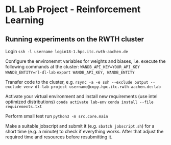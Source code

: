 # DL Lab Project - Reinforcement Learning



## Running experiments on the RWTH cluster
Login `ssh -l username login18-1.hpc.itc.rwth-aachen.de`

Configure the environemnt variables for weights and biases, i.e. execute the following commands at the cluster:
`WANDB_API_KEY=YOUR_API_KEY` `WANDB_ENTITY=rl-dl-lab` `export WANDB_API_KEY, WANDB_ENTITY` 

Transfer code to the cluster, e.g.
`rsync -a -e ssh --exclude output --exclude venv dl-lab-project username@copy.hpc.itc.rwth-aachen.de:lab`


Activate your virtual environment and install new requirements (use intel optimized distributions) `conda activate lab-env` `conda install --file requirements.txt`

Perform small test run `python3 -m src.core.main`

Make a suitable jobscript and submit it (e.g. `sbatch jobscript.sh`) for a short time (e.g. a minute) to check if everything works. After that adjust the required time and resources before resubmitting it.


